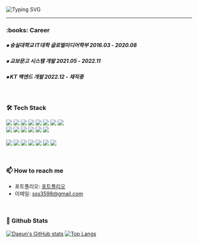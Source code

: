 <!-- 자기소개 시작 -->
<div>
<br>
 
![Typing SVG](https://readme-typing-svg.herokuapp.com?font=Indie+Flower&color=FFFFFF&size=30&center=true&lines=Hello+World+!&nbsp;+I'm+Da+Eun+˙ᵕ˙+&nbsp;)
</div>
 
* * *
<!-- 자기소개 끝 -->

<!-- 경력사항 시작 -->
<div>
  <h3><b> :books: Career </b></h3>
  <h5> ⦁ 숭실대학교 IT대학 글로벌미디어학부 2016.03 - 2020.08 </h5>
  <h5> ⦁ 교보문고 시스템 개발 2021.05 - 2022.11 </h5>
  <h5> ⦁ KT 백엔드 개발 2022.12 - 재직중 </h5>
</div>
</br>  
<!-- 경력사항 끝 -->

<!-- 기술스택 시작 -->
<div align='left'><h3><b>🛠 Tech Stack </b></h3>
<img src="https://img.shields.io/badge/JAVA-007396?style=flat-square&logo=java&logoColor=white">
<img src="https://img.shields.io/badge/Spring Boot-6DB33F?style=flat-square&logo=Spring Boot&logoColor=white">
<img src="https://img.shields.io/badge/Spring-6DB33F?style=flat-square&logo=Spring&logoColor=white">
<img src="https://img.shields.io/badge/PostgreSQL-4169E1?style=flat-square&logo=postgresql&logoColor=white"/></a>
<img src="https://img.shields.io/badge/AWS EC2-FF9900?style=flat-square&logo=amazonec2&logoColor=white"/>
<img src="https://img.shields.io/badge/S3-569A31?style=flat-square&logo=amazons3&logoColor=white"> 
<img src="https://img.shields.io/badge/Kafka-E10915?style=flat-square&logo=apachekafka&logoColor=black">
<img src="https://img.shields.io/badge/Linux-FCC624?style=flat-square&logo=Linux&logoColor=black"/></a><br>

<img src="https://img.shields.io/badge/Node.js-339933?style=flat-square&logo=nodedotjs&logoColor=white"> 
<img src="https://img.shields.io/badge/javascript-F7DF1E?style=flat-square&logo=javascript&logoColor=black"> 
<img src="https://img.shields.io/badge/jquery-0769AD?style=flat-square&logo=jquery&logoColor=white"> 
<img src="https://img.shields.io/badge/bootstrap-7952B3?style=flat-square&logo=bootstrap&logoColor=white">
<img src="https://img.shields.io/badge/AJAX-2E77BC?style=flat-square&logo=Betfair&logoColor=white">
<img src="https://img.shields.io/badge/thymeleaf-005F0F?style=flat-square&logo=thymeleaf&logoColor=white"><br>

<br>
<img src="https://img.shields.io/badge/Intellij-EF2D5E?style=flat-square&logo=intellijidea&logoColor=white"/></a>
<img src="https://img.shields.io/badge/Git-F05032?style=flat-square&logo=git&logoColor=white"/></a>
<img src="https://img.shields.io/badge/GitHub-181717?style=flat-square&logo=github&logoColor=white"/></a>
<img src="https://img.shields.io/badge/Bitbucket-0052CC?style=flat-square&logo=bitbucket&logoColor=white"/></a>
<img src="https://img.shields.io/badge/Jira-0052CC?style=flat-square&logo=jira&logoColor=white"/></a>
<img src="https://img.shields.io/badge/Confluence-172B4D?style=flat-square&logo=confluence&logoColor=black"/></a>
<img src="https://img.shields.io/badge/Notion-000000?style=flat-square&logo=notion&logoColor=white"></a>

</p>
</div>
</br>
<!-- 기술스택 끝 -->

<!-- 연락처 시작 -->
### 📫 How to reach me
<!-- - 링크드인: https://www.linkedin.com/in/moonhy7 -->
- 포트폴리오: [포트폴리오](https://www.notion.so/957f05c80e624238833b7ce35982360a?pvs=4)
- 이메일: sss3598@gmail.com
<!-- 연락처 끝 -->

</br>
<h3><b> 🔭 Github Stats </b></h3>

[![Daeun's GitHub stats](https://github-readme-stats.vercel.app/api?username=daeunxx&theme=tokyonight)]()
[![Top Langs](https://github-readme-stats.vercel.app/api/top-langs/?username=daeunxx&langs_count=10&layout=compact&theme=tokyonight)]()
